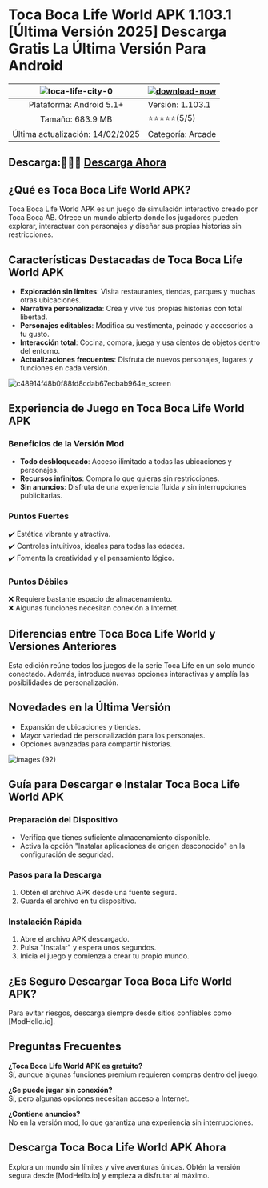 # Toca Boca Life World APK 1.103.1 [Última Versión 2025] Descarga Gratis La Última Versión Para Android  

| ![toca-life-city-0](https://github.com/user-attachments/assets/9c0f3aa8-752d-4844-b6fe-e4b079b3ba93)| [![download-now](https://github.com/user-attachments/assets/22657e67-9d2d-46af-a41a-5d365d2ddc1f)](https://modhello.io/toca-boca.html)  |
|:-------------------------------------------------:|-----------------------|
| Plataforma: Android 5.1+         | Versión: 1.103.1    |
| Tamaño: 683.9 MB             |  ⭐️⭐️⭐️⭐️⭐️(5/5) |
| Última actualización: 14/02/2025 | Categoría: Arcade |

## Descarga:🎉🎉🎉 [Descarga Ahora](https://modhello.io/toca-boca.html)

## ¿Qué es Toca Boca Life World APK?  
Toca Boca Life World APK es un juego de simulación interactivo creado por Toca Boca AB. Ofrece un mundo abierto donde los jugadores pueden explorar, interactuar con personajes y diseñar sus propias historias sin restricciones.  

## Características Destacadas de Toca Boca Life World APK  
- **Exploración sin límites**: Visita restaurantes, tiendas, parques y muchas otras ubicaciones.  
- **Narrativa personalizada**: Crea y vive tus propias historias con total libertad.  
- **Personajes editables**: Modifica su vestimenta, peinado y accesorios a tu gusto.  
- **Interacción total**: Cocina, compra, juega y usa cientos de objetos dentro del entorno.  
- **Actualizaciones frecuentes**: Disfruta de nuevos personajes, lugares y funciones en cada versión.  

![c48914f48b0f88fd8cdab67ecbab964e_screen](https://github.com/user-attachments/assets/3a5c3c5c-b97b-494d-85f3-5b281ec5fdac)

## Experiencia de Juego en Toca Boca Life World APK  
### Beneficios de la Versión Mod  
- **Todo desbloqueado**: Acceso ilimitado a todas las ubicaciones y personajes.  
- **Recursos infinitos**: Compra lo que quieras sin restricciones.  
- **Sin anuncios**: Disfruta de una experiencia fluida y sin interrupciones publicitarias.  

### Puntos Fuertes  
✔️ Estética vibrante y atractiva.  
✔️ Controles intuitivos, ideales para todas las edades.  
✔️ Fomenta la creatividad y el pensamiento lógico.  

### Puntos Débiles  
❌ Requiere bastante espacio de almacenamiento.  
❌ Algunas funciones necesitan conexión a Internet.  

## Diferencias entre Toca Boca Life World y Versiones Anteriores  
Esta edición reúne todos los juegos de la serie Toca Life en un solo mundo conectado. Además, introduce nuevas opciones interactivas y amplía las posibilidades de personalización.  

## Novedades en la Última Versión  
- Expansión de ubicaciones y tiendas.  
- Mayor variedad de personalización para los personajes.  
- Opciones avanzadas para compartir historias.  

![images (92)](https://github.com/user-attachments/assets/f120630f-549f-4348-98cd-ce701f64f203)

## Guía para Descargar e Instalar Toca Boca Life World APK  
### Preparación del Dispositivo  
- Verifica que tienes suficiente almacenamiento disponible.  
- Activa la opción "Instalar aplicaciones de origen desconocido" en la configuración de seguridad.  

### Pasos para la Descarga  
1. Obtén el archivo APK desde una fuente segura.  
2. Guarda el archivo en tu dispositivo.  

### Instalación Rápida  
1. Abre el archivo APK descargado.  
2. Pulsa "Instalar" y espera unos segundos.  
3. Inicia el juego y comienza a crear tu propio mundo.  

## ¿Es Seguro Descargar Toca Boca Life World APK?  
Para evitar riesgos, descarga siempre desde sitios confiables como [ModHello.io].  

## Preguntas Frecuentes  
**¿Toca Boca Life World APK es gratuito?**  
Sí, aunque algunas funciones premium requieren compras dentro del juego.  

**¿Se puede jugar sin conexión?**  
Sí, pero algunas opciones necesitan acceso a Internet.  

**¿Contiene anuncios?**  
No en la versión mod, lo que garantiza una experiencia sin interrupciones.  

## Descarga Toca Boca Life World APK Ahora  
Explora un mundo sin límites y vive aventuras únicas. Obtén la versión segura desde [ModHello.io] y empieza a disfrutar al máximo.  
